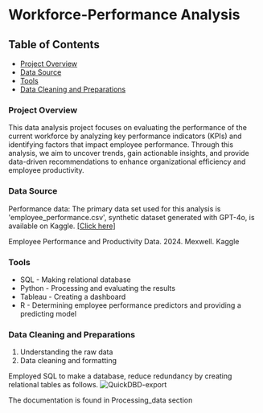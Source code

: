 # Workforce-Performance Analysis 

## Table of Contents 
- [Project Overview](https://github.com/meiyuu0305/Workforce-Performance/edit/main/README.md#project-overview)
- [Data Source](https://github.com/meiyuu0305/Workforce-Performance/edit/main/README.md#data-source)
- [Tools](https://github.com/meiyuu0305/Workforce-Performance/edit/main/README.md#tools)
- [Data Cleaning and Preparations](https://github.com/meiyuu0305/Workforce-Performance/edit/main/README.md#data-cleaning-and-preparations)


### Project Overview 

This data analysis project focuses on evaluating the performance of the current workforce by analyzing key performance indicators (KPIs) and identifying factors that impact employee performance. Through this analysis, we aim to uncover trends, gain actionable insights, and provide data-driven recommendations to enhance organizational efficiency and employee productivity.

### Data Source 

Performance data: The primary data set used for this analysis is 'employee_performance.csv', synthetic dataset generated with GPT-4o, is available on Kaggle. [[Click here]](https://www.kaggle.com/datasets/mexwell/employee-performance-and-productivity-data/data)

Employee Performance and Productivity Data. 2024. Mexwell. Kaggle


### Tools
- SQL - Making relational database
- Python - Processing and evaluating the results
- Tableau - Creating a dashboard
- R - Determining employee performance predictors and providing a predicting model


### Data Cleaning and Preparations 
1. Understanding the raw data
2. Data cleaning and formatting

Employed SQL to make a database, reduce redundancy by creating relational tables as follows.
![QuickDBD-export](https://github.com/user-attachments/assets/7b56b335-5ba2-4ff5-b499-5949b1e05039) 

The documentation is found in Processing_data section
